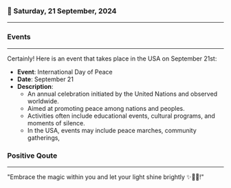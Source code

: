### 📅 Saturday, 21 September, 2024
------
### Events
------
Certainly! Here is an event that takes place in the USA on September 21st:

- **Event**: International Day of Peace
- **Date**: September 21
- **Description**: 
  - An annual celebration initiated by the United Nations and observed worldwide.
  - Aimed at promoting peace among nations and peoples.
  - Activities often include educational events, cultural programs, and moments of silence.
  - In the USA, events may include peace marches, community gatherings,
### Positive Qoute
------
"Embrace the magic within you and let your light shine brightly ✨🌟💪!"
